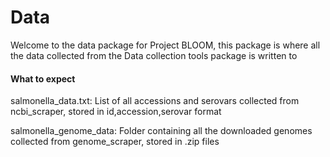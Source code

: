 # Data

Welcome to the data package for Project BLOOM, this package is where all the data collected from the Data collection tools package is written to 


#### What to expect 

salmonella_data.txt: List of all accessions and serovars collected from ncbi_scraper, stored in id,accession,serovar format

salmonella_genome_data: Folder containing all the downloaded genomes collected from genome_scraper, stored in .zip files


